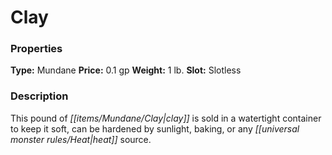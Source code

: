 ﻿---
Title: "Clay"
Type: "Mundane"
Price: "0.1 gp"
Weight: "1 lb."
Slot: "Slotless"
Description: |
  "This pound of clay is sold in a watertight container to keep it soft, can be hardened by sunlight, baking, or any heat source."
Sources: "['Ultimate Equipment']"
---

# Clay

### Properties

**Type:** Mundane **Price:** 0.1 gp **Weight:** 1 lb. **Slot:** Slotless

### Description

This pound of _[[items/Mundane/Clay|clay]]_ is sold in a watertight container to keep it soft, can be hardened by sunlight, baking, or any _[[universal monster rules/Heat|heat]]_ source.

